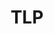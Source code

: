 ---
layout: work
permalink: /project/tlp
keyword: work
title-long: Teacher &amp; Leadership Programs
title: TLP
logo: /img/tlp/tlp-logo.png
logo-alt: Teacher &amp; Leadership Programs logo
hero: /img/tlp/tlp-hero.jpg
hero-alt: x-x-x-
funding: Department of Education &amp; Westat
year: 2016&ndash;2017
link: http://www.tlpcommunity.org
link-print: tlpcommunity.org
role-1: Brand Strategist
role-2: Art Director
role-3: UX Designer
two-1: /img/tlp/tlp-ipad-1.png
two-1-alt: Teacher and Leadership Programs Resources landing page on iPad
two-2: /img/tlp/tlp-ipad-2.png
two-2-alt: Teacher and Leadership Programs Grant profile on iPad
bio-1: The Department of Education's Teacher and Leadership Programs comprise of 5 cohorts of grant recipient schools and districts.
bio-2: We first created a brand family and style guide for each of the programs and extended the existing parent style guide to reflect the updated look (and make it 508 compliant.) 
bio-3: We then applied this strategy to update a rather complicated Drupal user experience (many types of authenticated and non-authenticated user stories) and large set of education materials to support the grantees and the great work they do in our education system.
three: /img/tlp/tlp-desktop.jpg
three-alt: Teacher and Leadership Programs home page on a desktop
colorClass: tlp
---
